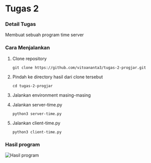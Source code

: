 # Tugas 2

### Detail Tugas

Membuat sebuah program time server

### Cara Menjalankan

1. Clone repository

    ```
    git clone https://github.com/vitoananta3/tugas-2-progjar.git
    ```

2. Pindah ke directory hasil dari clone tersebut

    ```
    cd tugas-2-progjar
    ```

3. Jalankan environment masing-masing

4. Jalankan server-time.py

    ```
    python3 server-time.py
    ```

5. Jalankan client-time.py

    ```
    python3 client-time.py
    ```

### Hasil program
![Hasil program](https://github.com/vitoananta3/progjar-2024/blob/main/assets/tugas-2/hasil-1.png)
